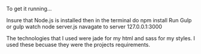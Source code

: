 
To get it running... 

Insure that Node.js is installed
then in the terminal do npm install
Run Gulp or gulp watch 
node server.js
navagate to server 127.0.0.1:3000

The technologies that I used were jade for my html and sass for my styles. I used these becuase they were the projects requirements. 

